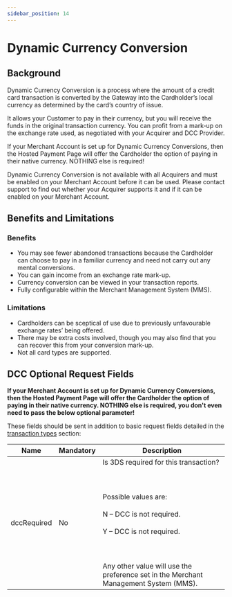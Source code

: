 ```yaml
---
sidebar_position: 14
---
```


# Dynamic Currency Conversion

## Background 

Dynamic Currency Conversion is a process where the amount of a credit card transaction is converted by the Gateway into the Cardholder’s local currency as determined by the card’s country of issue.

It allows your Customer to pay in their currency, but you will receive the funds in the original transaction currency. You can profit from a mark-up on the exchange rate used, as negotiated with your Acquirer and DCC Provider.

If your Merchant Account is set up for Dynamic Currency Conversions, then the Hosted Payment Page will offer the Cardholder the option of paying in their native currency. NOTHING else is required!

Dynamic Currency Conversion is not available with all Acquirers and must be enabled on your Merchant Account before it can be used. Please contact support to find out whether your Acquirer supports it and if it can be enabled on your Merchant Account.

## Benefits and Limitations 

### Benefits 
- You may see fewer abandoned transactions because the Cardholder can choose to pay in a familiar currency and need not carry out any mental conversions.
- You can gain income from an exchange rate mark-up.
- Currency conversion can be viewed in your transaction reports.
- Fully configurable within the Merchant Management System (MMS).

### Limitations
- Cardholders can be sceptical of use due to previously unfavourable exchange rates’ being offered.
- There may be extra costs involved, though you may also find that you can recover this from your conversion mark-up.
- Not all card types are supported.

## DCC Optional Request Fields

**If your Merchant Account is set up for Dynamic Currency Conversions, then the Hosted Payment Page will offer the Cardholder the option of paying in their native currency. NOTHING else is required, you don't even need to pass the below optional parameter!**

These fields should be sent in addition to basic request fields detailed in the [transaction types](transactiontypes.md/#transactionRequest) section: 

| Name      | Mandatory | Description |
| ----------- | ----------- | ----------- |
| dccRequired | No| Is 3DS required for this transaction?<br></br><br></br> Possible values are:<br></br>  N – DCC is not required. <br></br> Y – DCC is not required. <br></br><br></br> Any other value will use the preference set in the Merchant Management System (MMS).|



